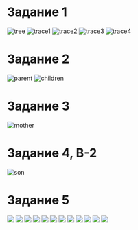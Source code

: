 # Задание 1
![tree](https://github.com/petrichor27/Prolog/blob/main/PicsForLR1/1.1.png)
![trace1](https://github.com/petrichor27/Prolog/blob/main/PicsForLR1/1.2.png)
![trace2](https://github.com/petrichor27/Prolog/blob/main/PicsForLR1/1.3.png)
![trace3](https://github.com/petrichor27/Prolog/blob/main/PicsForLR1/1.4.png)
![trace4](https://github.com/petrichor27/Prolog/blob/main/PicsForLR1/1.5.png)

# Задание 2
![parent](https://github.com/petrichor27/Prolog/blob/main/PicsForLR1/2.1.png)
![children](https://github.com/petrichor27/Prolog/blob/main/PicsForLR1/2.2.png)

# Задание 3
![mother](https://github.com/petrichor27/Prolog/blob/main/PicsForLR1/3.1.png)

# Задание 4, В-2
![son](https://github.com/petrichor27/Prolog/blob/main/PicsForLR1/4.1.png)

# Задание 5
![](https://github.com/petrichor27/Prolog/blob/main/PicsForLR1/5.1.png)
![](https://github.com/petrichor27/Prolog/blob/main/PicsForLR1/5.2.png)
![](https://github.com/petrichor27/Prolog/blob/main/PicsForLR1/5.3.png)
![](https://github.com/petrichor27/Prolog/blob/main/PicsForLR1/5.4.png)
![](https://github.com/petrichor27/Prolog/blob/main/PicsForLR1/5.5.png)
![](https://github.com/petrichor27/Prolog/blob/main/PicsForLR1/5.6.png)
![](https://github.com/petrichor27/Prolog/blob/main/PicsForLR1/5.7.png)
![](https://github.com/petrichor27/Prolog/blob/main/PicsForLR1/5.8.png)
![](https://github.com/petrichor27/Prolog/blob/main/PicsForLR1/5.9.png)
![](https://github.com/petrichor27/Prolog/blob/main/PicsForLR1/5.10.png)
![](https://github.com/petrichor27/Prolog/blob/main/PicsForLR1/5.11.png)
![](https://github.com/petrichor27/Prolog/blob/main/PicsForLR1/5.12.png)
